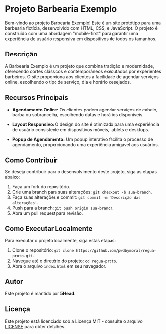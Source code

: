 # Projeto Barbearia Exemplo

Bem-vindo ao projeto Barbearia Exemplo! Este é um site protótipo para uma barbearia fictícia, desenvolvido com HTML, CSS, e JavaScript. O projeto é construído com uma abordagem "mobile-first" para garantir uma experiência de usuário responsiva em dispositivos de todos os tamanhos.

## Descrição

A Barbearia Exemplo é um projeto que combina tradição e modernidade, oferecendo cortes clássicos e contemporâneos executados por experientes barbeiros. O site proporciona aos clientes a facilidade de agendar serviços online, escolhendo o tipo de serviço, dia e horário desejados.

## Recursos Principais

- **Agendamento Online:** Os clientes podem agendar serviços de cabelo, barba ou sobrancelha, escolhendo datas e horários disponíveis.
  
- **Layout Responsivo:** O design do site é otimizado para uma experiência de usuário consistente em dispositivos móveis, tablets e desktops.

- **Popup de Agendamento:** Um popup interativo facilita o processo de agendamento, proporcionando uma experiência amigável aos usuários.

## Como Contribuir

Se deseja contribuir para o desenvolvimento deste projeto, siga as etapas abaixo:

1. Faça um fork do repositório.
2. Crie uma branch para suas alterações: `git checkout -b sua-branch`.
3. Faça suas alterações e commit: `git commit -m 'Descrição das alterações'`.
4. Push para a branch: `git push origin sua-branch`.
5. Abra um pull request para revisão.

## Como Executar Localmente

Para executar o projeto localmente, siga estas etapas:

1. Clone o repositório: `git clone https://github.com/pwdbymoral/regua-proto.git`.
2. Navegue até o diretório do projeto: `cd regua-proto`.
3. Abra o arquivo `index.html` em seu navegador.

## Autor

Este projeto é mantido por **5Head**.

## Licença

Este projeto está licenciado sob a Licença MIT - consulte o arquivo [LICENSE](LICENSE) para obter detalhes.
